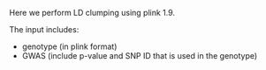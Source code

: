 Here we perform LD clumping using plink 1.9.

The input includes:
* genotype (in plink format) 
* GWAS (include p-value and SNP ID that is used in the genotype)

